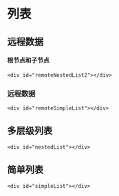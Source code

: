 # 列表

## 远程数据

#### 根节点和子节点

```html:example
<div id="remoteNestedList2"></div>
```

### 远程数据

```html:example
<div id="remoteSimpleList"></div>
```

## 多层级列表

```html:example
<div id="nestedList"></div>
```

## 简单列表

```html:example
<div id="simpleList"></div>
```
